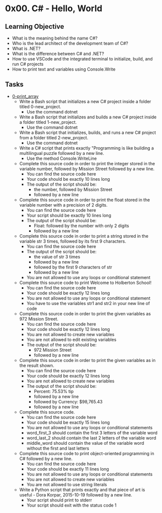 # 0x00. C# - Hello, World

## Learning Objective

-  What is the meaning behind the name C#?
-  Who is the lead architect of the development team of C#?
-  What is .NET?
-  What is the difference between C# and .NET?
-  How to use VSCode and the integrated terminal to initialize, build, and run C# projects
-  How to print text and variables using Console.Write

## Tasks

-    [0-print_array](https://github.com/MitaliSengupta/holbertonschool-csharp/tree/master/0x02-csharp-arrays_lists_dictionaries/0-print_array)
     -    Write a Bash script that initializes a new C# project inside a folder titled 0-new_project.
          -    Use the command dotnet
     -    Write a Bash script that initializes and builds a new C# project inside a folder titled 1-new_project.
          -    Use the command dotnet
     -    Write a Bash script that initializes, builds, and runs a new C# project from a folder titled 2-new_project.
          -    Use the command dotnet
     -    Write a C# script that prints exactly "Programming is like building a multilingual puzzle followed by a new line.
          -    Use the method Console.WriteLine
     -    Complete this source code in order to print the integer stored in the variable number, followed by Mission Street followed by a new line.
          - You can find the source code here
          -    Your code should be exactly 10 lines long
          -    The output of the script should be:
               -    the number, followed by Mission Street
               -    followed by a new line
     -    Complete this source code in order to print the float stored in the variable number with a precision of 2 digits.
          -    You can find the source code here
          -    Your script should be exactly 10 lines long
          -    The output of the script should be:
               -    Float: followed by the number with only 2 digits
               -    followed by a new line
     -    Complete this source code in order to print a string stored in the variable str 3 times, followed by its first 9 characters.
          -    You can find the source code here
          -    The output of the script should be:
               -    the value of str 3 times
               -    followed by a new line
               -    followed by the first 9 characters of str
               -    followed by a new line
          -    You are not allowed to use any loops or conditional statement
     -    Complete this source code to print Welcome to Holberton School!
          -    You can find the source code here
          -    Your code should be exactly 12 lines long
          -    You are not allowed to use any loops or conditional statement
          -    You have to use the variables str1 and str2 in your new line of code
     -    Complete this source code in order to print the given variables as 972 Mission Street.
          -    You can find the source code here
          -    Your code should be exactly 12 lines long
          -    You are not allowed to create new variables
          -    You are not allowed to edit existing variables
          -    The output of the script should be:
               -    972 Mission Street
               -    followed by a new line
     -    Complete this source code in order to print the given variables as in the result shown.
          -    You can find the source code here
          -    Your code should be exactly 12 lines long
          -    You are not allowed to create new variables
          -    The output of the script should be:
               -    Percent: 75.53% tip
               -    followed by a new line
               -    followed by Currency: $98,765.43
               -    followed by a new line
     -    Complete this source code.
          -    You can find the source code here
          -    Your code should be exactly 15 lines long
          -    You are not allowed to use any loops or conditional statements
          -    word_first_3 should contain the first 3 letters of the variable word
          -    word_last_2 should contain the last 2 letters of the variable word
          -    middle_word should contain the value of the variable word without the first and last letters
     -    Complete this source code to print object-oriented programming in C# followed by a new line.
          -    You can find the source code here
          -    Your code should be exactly 11 lines long
          -    You are not allowed to use any loops or conditional statements
          -    You are not allowed to create new variables
          -    You are not allowed to use string literals
     -    Write a Python script that prints exactly and that piece of art is useful - Dora Korpar, 2015-10-19 followed by a new line.
          -    Your script should print to stderr
          -    Your script should exit with the status code 1

